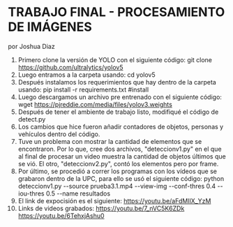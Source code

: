 # TRABAJO FINAL - PROCESAMIENTO DE IMÁGENES
por Joshua Diaz

1. Primero clone la versión de YOLO con el siguiente código:
	git clone https://github.com/ultralytics/yolov5
2. Luego entramos a la carpeta usando:
	cd yolov5
3. Después instalamos los requerimientos que hay dentro de la carpeta usando:
	pip install -r requirements.txt #install
4. Luego descargamos un archivo pre entrenado con el siguiente código:
   	wget https://pjreddie.com/media/files/yolov3.weights
6. Después de tener el ambiente de trabajo listo, modifiqué el código de detect.py
7. Los cambios que hice fueron añadir contadores de objetos, personas y vehículos dentro del código.
8. Tuve un problema con mostrar la cantidad de elementos que se encontraron. Por lo que,
	cree dos archivos, "deteccionv1.py" en el que al final de procesar un video muestra la cantidad
	de objetos últimos que se vió. El otro, "deteccionv2.py", contó los elementos pero por frame.
9. Por último, se procedió a correr los programas con los vídeos que se grabaron dentro de la UPC, para ello
	se usó el siguiente código:
	python deteccionv1.py --source prueba3.1.mp4 --view-img --conf-thres 0.4 --iou-thres 0.5 --name resultados
10. El link de expocisión es el siguiente:
	https://youtu.be/aFdMIlX_YzM
11. Links de videos grabados:
   https://youtu.be/7_nVC5K6ZDk
   https://youtu.be/6TehxjAshu0
